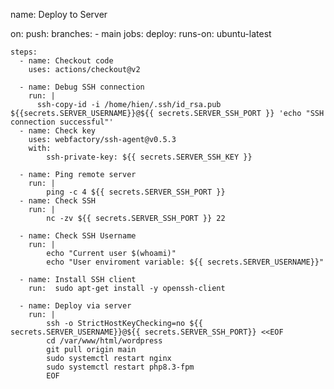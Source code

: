 name: Deploy to Server

on:
  push:
    branches:
      - main
jobs:
  deploy:
    runs-on: ubuntu-latest
    
    steps:
      - name: Checkout code
        uses: actions/checkout@v2

      - name: Debug SSH connection 
        run: | 
          ssh-copy-id -i /home/hien/.ssh/id_rsa.pub ${{secrets.SERVER_USERNAME}}@${{ secrets.SERVER_SSH_PORT }} 'echo "SSH connection successful"'      
      - name: Check key
        uses: webfactory/ssh-agent@v0.5.3
        with:
            ssh-private-key: ${{ secrets.SERVER_SSH_KEY }}
      
      - name: Ping remote server
        run: |
            ping -c 4 ${{ secrets.SERVER_SSH_PORT }}
      - name: Check SSH
        run: |
            nc -zv ${{ secrets.SERVER_SSH_PORT }} 22

      - name: Check SSH Username
        run: |
            echo "Current user $(whoami)"
            echo "User enviroment variable: ${{ secrets.SERVER_USERNAME}}"

      - name: Install SSH client
        run:  sudo apt-get install -y openssh-client

      - name: Deploy via server
        run: |
            ssh -o StrictHostKeyChecking=no ${{ secrets.SERVER_USERNAME}}@${{ secrets.SERVER_SSH_PORT}} <<EOF
            cd /var/www/html/wordpress
            git pull origin main
            sudo systemctl restart nginx
            sudo systemctl restart php8.3-fpm
            EOF
